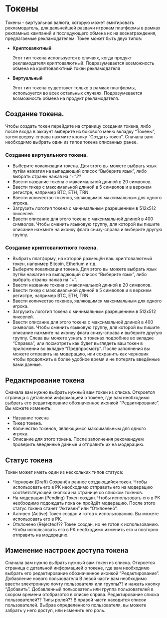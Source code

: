 # Токены
Токены - виртуальная валюта, которую может эмитировать рекламодатель, для дальнейшей раздачи игрокам платформы в рамках рекламных кампаний и последующего обмена их на вознаграждения, предлагаемые рекламодателем. Токен может быть двух типов:

-	__Криптовалютный__

    Этот тип токена используется в случаях, когда продукт рекламодателя криптовалютный. Подразумевается возможность обмена на криптовалютный токен рекламодателя
-	__Виртуальный__

    Этот тип токена существует только в рамках платформы, используется во всех остальных случаях. Подразумевается возможность обмена на продукт рекламодателя.

## Создание токена.
Чтобы создать токен перейдите на страницу создания токена, либо после входа в аккаунт выберите из бокового меню вкладку “Токены”, затем вверху-справа нажмите кнопку “Создать токен”. Сначала вам необходимо выбрать один из типов токена описанных ранее.

### Создание виртуального токена.
-	Выберите локализации токена. Для этого вы можете выбрать язык путём нажатия на выпадающий список “Выберите язык”, либо выбрать страны нажав на “+”.??
-	Ввести название токена с максимальной длиной в 20 символов.
-	Ввести тикер с максимальной длиной в 5 символов и в верхнем регистре, например BTC, ETH, TRN.
-	Ввести количество токенов, являющимся максимальным для одного игрока.
-	Загрузить логотип токена с минимальным разрешением в 512х512 пикселей.
-	Ввести описание для этого токена с максимальной длиной в 400 символов. Чтобы сменить языковую группу, для которой вы пишите описание нажмите на иконку флага снизу-справа и выберите другую группу.

### Создание криптовалютного токена.
-	Выбрать платформу, на которой размещён ваш криптовалютный токен, например Bitcoin, Etherium и т.д.
-	Выберите локализации токена. Для этого вы можете выбрать язык путём нажатия на выпадающий список “Выберите язык”, либо выбрать страны нажав на “+”.
-	Ввести название токена с максимальной длиной в 20 символов.
-	Ввести тикер с максимальной длиной в 5 символов и в верхнем регистре, например BTC, ETH, TRN.
-	Ввести количество токенов, являющимся максимальным для одного игрока.
-	Загрузить логотип токена с минимальным разрешением в 512х512 пикселей.
-	Ввести описание для этого токена с максимальной длиной в 400 символов. Чтобы сменить языковую группу, для которой вы пишите описание нажмите на иконку флага снизу-справа и выберите другую группу.
Слева вы можете узнать о токенах подробнее во вкладке “Справка”, или посмотреть как будет выглядеть ваш токен в приложении во вкладке “Предпросмотр”. После заполнения вы можете отправить на модерацию, или сохранить как черновик чтобы продолжить в более удобное время и не потерять введённые вами данные.

## Редактирование токена
Сначала вам нужно выбрать нужный вам токен из списка. Откроется страница с детальной информацией о токене, где вам необходимо выбрать его редактирование обозначенное иконкой “Редактирование”.
Вы можете изменить:
-	Название токена
-	Тикер токена.
-	Количество токенов, являющимся максимальным для одного игрока.
-	Описание для этого токена.
После заполнения рекомендуем проверить введенные данные и отправить их на модерацию.

## Статус токена
Токен может иметь один из нескольких типов статуса:
-	Черновик (Draft)
Сохранён раннее создающийся токен. Чтобы использовать его в РК необходимо отправить его на модерацию соответствующей кнопкой на странице со списком токенов.
-	На модерации (Pending)
Токен создан. Чтобы использовать его в РК необходимо подождать пока он пройдёт модерацию. После этого статус токена станет “Активен” или “Отклонено”.
-	Активен (Active)
Токен создан и готов к использованию. Вы можете использовать его в РК.
-	Отклонено (Rejected)??
Токен создан, но не готов к использованию. Чтобы использовать его в РК необходимо изменить его и повторно отправить на модерацию.

## Изменение настроек доступа токена
Сначала вам нужно выбрать нужный вам токен из списка. Откроется страница с детальной информацией о токене, где вам необходимо выбрать его редактирование обозначенное иконкой “Редактирование”.
Добавление нового пользователя
В левой части вам необходимо ввести электронную почту пользователя или группы?? и нажать кнопку “Добавить”. Добавленный пользователь или группа пользователей в скором времени отобразятся в списке справа.
Редактирование списка пользователей??
Типы ролей??
В правой части находится список пользователей. Выбрав определённого пользователя, вы можете забрать у него доступ, или изменить его роль.